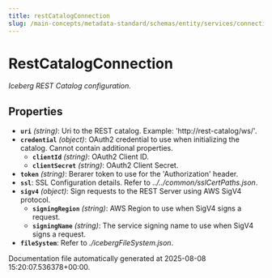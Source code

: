 ```yaml
---
title: restCatalogConnection
slug: /main-concepts/metadata-standard/schemas/entity/services/connections/database/iceberg/restcatalogconnection
---
```


# RestCatalogConnection

*Iceberg REST Catalog configuration.*

## Properties

- **`uri`** *(string)*: Uri to the REST catalog. Example: 'http://rest-catalog/ws/'.
- **`credential`** *(object)*: OAuth2 credential to use when initializing the catalog. Cannot contain additional properties.
  - **`clientId`** *(string)*: OAuth2 Client ID.
  - **`clientSecret`** *(string)*: OAuth2 Client Secret.
- **`token`** *(string)*: Berarer token to use for the 'Authorization' header.
- **`ssl`**: SSL Configuration details. Refer to *../../common/sslCertPaths.json*.
- **`sigv4`** *(object)*: Sign requests to the REST Server using AWS SigV4 protocol.
  - **`signingRegion`** *(string)*: AWS Region to use when SigV4 signs a request.
  - **`signingName`** *(string)*: The service signing name to use when SigV4 signs a request.
- **`fileSystem`**: Refer to *./icebergFileSystem.json*.


Documentation file automatically generated at 2025-08-08 15:20:07.536378+00:00.
